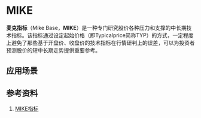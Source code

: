 # MIKE
**麦克指标**（Mike Base，**MIKE**）是一种专门研究股价各种压力和支撑的中长期技术指标。该指标通过设定起始价格（即Typicalprice简称TYP）的方式，一定程度上避免了那些基于开盘价、收盘价的技术指标在行情研判上的误差，可以为投资者预测股价的短中长期走势提供重要参考。


## 应用场景

## 参考资料
1. [MIKE指标](http://www.net767.com/book/gpjsfxzb/200905/15985.html)

